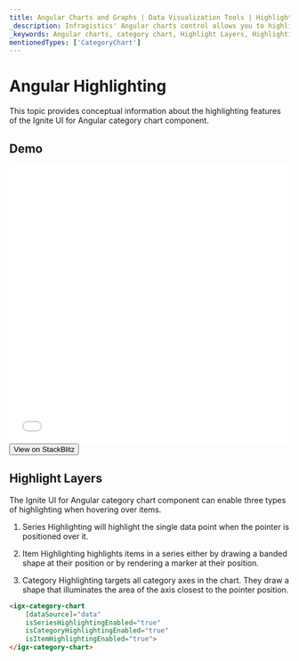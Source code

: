 ```yaml
---
title: Angular Charts and Graphs | Data Visualization Tools | Highlighting | Infragistics
_description: Infragistics' Angular charts control allows you to highlight areas of the graph. Learn about Ignite UI for Angular highlighing features!
_keywords: Angular charts, category chart, Highlight Layers, Highlighting, Ignite UI for Angular, Infragistics
mentionedTypes: ['CategoryChart']
---
```


# Angular Highlighting

This topic provides conceptual information about the highlighting features of the Ignite UI for Angular category chart component.

## Demo

<div class="sample-container loading" style="height: 500px">
    <iframe id="category-chart-highlighting-iframe" src='{environment:dvDemosBaseUrl}/charts/category-chart-highlighting' width="100%" height="100%" seamless frameBorder="0" onload="onXPlatSampleIframeContentLoaded(this);"></iframe>
</div>
<div>
    <button data-localize="stackblitz" class="stackblitz-btn"   data-iframe-id="category-chart-highlighting-iframe" data-demos-base-url="{environment:dvDemosBaseUrl}">View on StackBlitz
    </button>


</div>
<div class="divider--half"></div>

## Highlight Layers

The Ignite UI for Angular category chart component can enable three types of highlighting when hovering over items.

1.  Series Highlighting will highlight the single data point when the pointer is positioned over it.

2.  Item Highlighting highlights items in a series either by drawing a banded shape at their position or by rendering a marker at their position.

3.  Category Highlighting targets all category axes in the chart. They draw a shape that illuminates the area of the axis closest to the pointer position.

```html
<igx-category-chart
    [dataSource]="data"
    isSeriesHighlightingEnabled="true"
    isCategoryHighlightingEnabled="true"
    isItemHighlightingEnabled="true">
</igx-category-chart>
```
